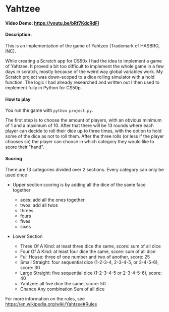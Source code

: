 # Yahtzee
#### Video Demo: https://youtu.be/bRf7KdcRdFI
#### Description:
This is an implementation of the game of Yahtzee (Trademark of HASBRO, INC).

While creating a Scratch app for CS50x I had the idea to implement a game of Yahtzee. It proved a bit too difficult to implement the whole game in a few days in scratch, mostly because of the weird way global variables work.
My Scratch project was down-scoped to a dice rolling simulator with a hold function. The logic I had already researched and written out I then used to implement fully in Python for CS50p.

#### How to play
You run the game with `python project.py`.

The first step is to choose the amount of players, with an obvious minimum of 1 and a maximum of 10. After that there will be 13 rounds where each player can decide to roll their dice up to three times, with the option to hold some of the dice as not to roll them. After the three rolls (or less if the player chooses so) the player can choose in which category they would like to score their "hand".

#### Scoring
There are 13 categories divided over 2 sections. Every category can only be used once

* Upper section scoring is by adding all the dice of the same face together
    - aces: add all the ones together
    - twos: add all twos
    - threes
    - fours
    - fives
    - sixes

* Lower Section

    - Three Of A Kind: at least three dice the same, score: sum of all dice
    - Four Of A Kind: at least four dice the same, score: sum of all dice
    - Full House: three of one number and two of another, score: 25
    - Small Straight: four sequential dice (1-2-3-4, 2-3-4-5, or 3-4-5-6), score: 30
    - Large Straight: five sequential dice (1-2-3-4-5 or 2-3-4-5-6), score: 40
    - Yahtzee: all five dice the same, score: 50
    - Chance Any combination	Sum of all dice

For more information on the rules, see https://en.wikipedia.org/wiki/Yahtzee#Rules
